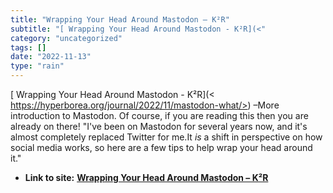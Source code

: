 ```yaml
---
title: "Wrapping Your Head Around Mastodon – K²R"
subtitle: "[ Wrapping Your Head Around Mastodon - K²R](<"
category: "uncategorized"
tags: []
date: "2022-11-13"
type: "rain"
---
```

[ Wrapping Your Head Around Mastodon - K²R](<
https://hyperborea.org/journal/2022/11/mastodon-what/>) –More introduction to
Mastodon. Of course, if you are reading this then you are already on there!
"I've been on Mastodon for several years now, and it's almost completely
replaced Twitter for me.It *is* a shift in perspective on how social media
works, so here are a few tips to help wrap your head around it."


* **Link to site:** **[Wrapping Your Head Around Mastodon – K²R](None)**